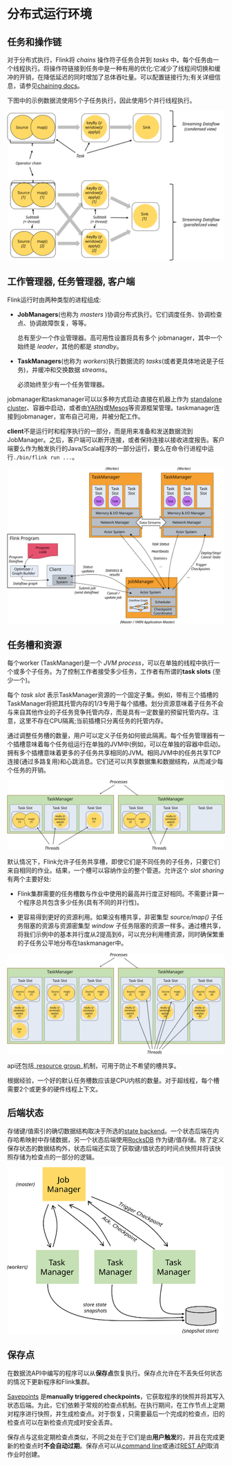 

# 分布式运行环境

## 任务和操作链

对于分布式执行，Flink将 _chains_ 操作符子任务合并到 _tasks_ 中。每个任务由一个线程执行。将操作符链接到任务中是一种有用的优化:它减少了线程间切换和缓冲的开销，在降低延迟的同时增加了总体吞吐量。可以配置链接行为;有关详细信息，请参见[chaining docs](../dev/stream/operators/#task-chaining-and-resource-groups)。

下图中的示例数据流使用5个子任务执行，因此使用5个并行线程执行。

![Operator chaining into Tasks](img/tasks_chains.svg)

## 工作管理器, 任务管理器, 客户端

Flink运行时由两种类型的进程组成:

*   **JobManagers**(也称为 _masters_ )协调分布式执行。它们调度任务、协调检查点、协调故障恢复，等等。

    总有至少一个作业管理器。高可用性设置将具有多个 jobmanager，其中一个始终是 _leader_，其他的都是 _standby_。

*   **TaskManagers**(也称为 _workers_)执行数据流的 _tasks_(或者更具体地说是子任务)，并缓冲和交换数据 _streams_。

    必须始终至少有一个任务管理器。

jobmanager和taskmanager可以以多种方式启动:直接在机器上作为 [standalone cluster](../ops/deployment/cluster_setup.html)、容器中启动，或者由[YARN](../ops/deployment/yarn_setup.html)或[Mesos](../ops/deployment/mesos.html)等资源框架管理。taskmanager连接到jobmanager，宣布自己可用，并被分配工作。

**client**不是运行时和程序执行的一部分，而是用来准备和发送数据流到JobManager。之后，客户端可以断开连接，或者保持连接以接收进度报告。客户端要么作为触发执行的Java/Scala程序的一部分运行，要么在命令行进程中运行`./bin/flink run ...`。

![The processes involved in executing a Flink dataflow](img/processes.svg)

## 任务槽和资源

每个worker (TaskManager)是一个 _JVM process_，可以在单独的线程中执行一个或多个子任务。为了控制工作者接受多少任务，工作者有所谓的**task slots** (至少一个)。

每个 _task slot_ 表示TaskManager资源的一个固定子集。例如，带有三个插槽的TaskManager将把其托管内存的1/3专用于每个插槽。划分资源意味着子任务不会与来自其他作业的子任务竞争托管内存，而是具有一定数量的预留托管内存。注意，这里不存在CPU隔离;当前插槽只分离任务的托管内存。

通过调整任务槽的数量，用户可以定义子任务如何彼此隔离。每个任务管理器有一个插槽意味着每个任务组运行在单独的JVM中(例如，可以在单独的容器中启动)。拥有多个插槽意味着更多的子任务共享相同的JVM。相同JVM中的任务共享TCP连接(通过多路复用)和心跳消息。它们还可以共享数据集和数据结构，从而减少每个任务的开销。

![A TaskManager with Task Slots and Tasks](img/tasks_slots.svg)

默认情况下，Flink允许子任务共享槽，即使它们是不同任务的子任务，只要它们来自相同的作业。结果，一个槽可以容纳作业的整个管道。允许这个 _slot sharing_ 有两个主要好处:

*   Flink集群需要的任务槽数与作业中使用的最高并行度正好相同。不需要计算一个程序总共包含多少任务(具有不同的并行性)。

*   更容易得到更好的资源利用。如果没有槽共享，非密集型 _source/map()_ 子任务阻塞的资源与资源密集型 _window_ 子任务阻塞的资源一样多。通过槽共享，将我们示例中的基本并行度从2提高到6，可以充分利用槽资源，同时确保繁重的子任务公平地分布在taskmanager中。

![TaskManagers with shared Task Slots](img/slot_sharing.svg)

api还包括_[resource group](../dev/stream/operators/#task-chaining-and-resource-groups)_机制，可用于防止不希望的槽共享。

根据经验，一个好的默认任务槽数应该是CPU内核的数量。对于超线程，每个槽需要2个或更多的硬件线程上下文。

## 后端状态

存储键/值索引的确切数据结构取决于所选的[state backend](../ops/state/state_backends.html)。一个状态后端在内存哈希映射中存储数据，另一个状态后端使用[RocksDB](http://rocksdb.org) 作为键/值存储。除了定义保存状态的数据结构外，状态后端还实现了获取键/值状态的时间点快照并将该快照存储为检查点的一部分的逻辑。

![checkpoints and snapshots](img/checkpoints.svg)

## 保存点

在数据流API中编写的程序可以从**保存点**恢复执行。保存点允许在不丢失任何状态的情况下更新程序和Flink集群。

[Savepoints](../ops/state/savepoints.html) 是**manually triggered checkpoints**，它获取程序的快照并将其写入状态后端。为此，它们依赖于常规的检查点机制。在执行期间，在工作节点上定期对程序进行快照，并生成检查点。对于恢复，只需要最后一个完成的检查点，旧的检查点可以在新检查点完成时安全丢弃。

保存点与这些定期检查点类似，不同之处在于它们是由**用户触发**的，并且在完成更新的检查点时**不会自动过期**。保存点可以从[command line](../ops/cli.html#savepoints)或通过[REST API](../monitoring/rest_api.html#cancel-job-with-savepoint)取消作业时创建。

